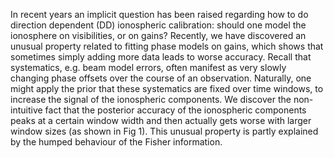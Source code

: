In recent years an implicit question has been raised regarding how to do direction dependent (DD) ionospheric calibration: should one model the ionosphere on visibilities, or on gains?
Recently, we have discovered an unusual property related to fitting phase models on gains, which shows that sometimes simply adding more data leads to worse accuracy.
Recall that systematics, e.g. beam model errors, often manifest as very slowly changing phase offsets over the course of an observation.
Naturally, one might apply the prior that these systematics are fixed over time windows, to increase the signal of the ionospheric components.
We discover the non-intuitive fact that the posterior accuracy of the ionospheric components peaks at a certain window width and then actually gets worse with larger window sizes (as shown in Fig 1).
This unusual property is partly explained by the humped behaviour of the Fisher information.
